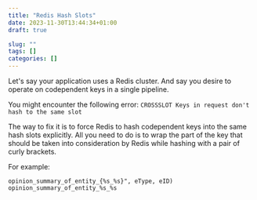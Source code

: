 ```yaml
---
title: "Redis Hash Slots"
date: 2023-11-30T13:44:34+01:00
draft: true

slug: "" 
tags: []
categories: []
---
```


Let's say your application uses a Redis cluster.
And say you desire to operate on codependent keys in a single pipeline.

You might encounter the following error: ```CROSSSLOT Keys in request don't hash to the same slot```

The way to fix it is to force Redis to hash codependent keys into the same hash slots explicitly.
All you need to do is to wrap the part of the key that should be taken into consideration by Redis while hashing with a pair of curly brackets.

For example:

```
opinion_summary_of_entity_{%s_%s}", eType, eID)
opinion_summary_of_entity_%s_%s
```